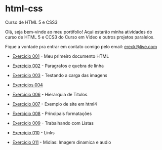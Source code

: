 # html-css
 Curso de HTML 5 e CSS3

Olá, seja bem-vinde ao meu portifolio! Aqui estarão minha atividades do curso de HTML 5 e CCS3 do Curso em Video e outros projetos paralelos.

Fique a vontade pra entrar em contato comigo pelo email: ereck@live.com

- <a href="https://crekpozer.github.io/html-css/exercicios/ex001/index.html">Exercicio 001</a> - Meu primeiro documento HTML

- <a href="https://crekpozer.github.io/html-css/exercicios/ex002/index.html">Exercicio 002</a> - Paragrafos e quebra de linha

- <a href="https://crekpozer.github.io/html-css/exercicios/ex003/index.html">Exercicio 003</a> - Testando a carga das imagens

- <a href="https://crekpozer.github.io/html-css/exercicios/ex004/index.html">Exercicios 004</a>

- <a href="https://crekpozer.github.io/html-css/exercicios/ex006/index.html">Exercicio 006</a> - Hierarquia de Titulos

- <a href="https://crekpozer.github.io/html-css/exercicios/ex007/index.html">Exercicio 007</a> - Exemplo de site em html4

- <a href="https://crekpozer.github.io/html-css/exercicios/ex008/index.html">Exercicio 008</a> - Principais formatações

- <a href="https://crekpozer.github.io/html-css/exercicios/ex009/index.html">Exercicio 009</a> - Trabalhando com Listas

- <a href="https://crekpozer.github.io/html-css/exercicios/ex010/index.html">Exercicio 010</a> - Links

- <a href="https://crekpozer.github.io/html-css/exercicios/ex011/index.html">Exercicio 011</a> - Midias: Imagem dinamica e audio